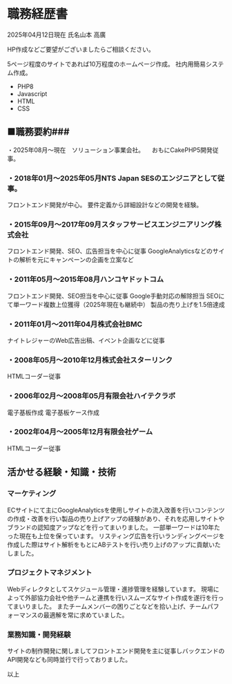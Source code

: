 # 職務経歴書

2025年04月12日現在
氏名山本 高廣

HP作成などご要望がございましたらご相談ください。

5ページ程度のサイトであれば10万程度のホームページ作成。
社内用簡易システム作成。

- PHP8
- Javascript
- HTML
- CSS


## ■職務要約###
・2025年08月～現在　ソリューション事業会社。
　おもにCakePHP5開発従事。

### ・2018年01月～2025年05月NTS Japan SESのエンジニアとして従事。
フロントエンド開発が中心。
要件定義から詳細設計などの開発を経験。
### ・2015年09月～2017年09月スタッフサービスエンジニアリング株式会社
フロントエンド開発、SEO、広告担当を中心に従事
GoogleAnalyticsなどのサイトの解析を元にキャンペーンの企画を立案など
### ・2011年05月～2015年08月ハンコヤドットコム
フロントエンド開発、SEO担当を中心に従事
Google手動対応の解除担当
SEOにて単一ワード複数上位獲得（2025年現在も継続中）
製品の売り上げを1.5倍達成
### ・2011年01月～2011年04月株式会社BMC
ナイトレジャーのWeb広告出稿、イベント企画などに従事
### ・2008年05月～2010年12月株式会社スターリンク
HTMLコーダー従事

### ・2006年02月～2008年05月有限会社ハイテクラボ
電子基板作成
電子基板ケース作成
### ・2002年04月～2005年12月有限会社ゲーム
HTMLコーダー従事


## 活かせる経験・知識・技術
### マーケティング
ECサイトにて主にGoogleAnalyticsを使用しサイトの流入改善を行いコンテンツの作成・改善を行い製品の売り上げアップの経験があり、それを応用しサイトやブランドの認知度アップなどを行ってまいりました。
一部単一ワードは10年たった現在も上位を保っています。
リスティング広告を行いランディングページを作成した際はサイト解析をもとにABテストを行い売り上げのアップに貢献いたしました。

### プロジェクトマネジメント
Webディレクタとしてスケジュール管理・進捗管理を経験しています。
現場によって外部協力会社や他チームと連携を行いスムーズなサイト作成を遂行を行ってまいりました。
またチームメンバーの困りごとなどを拾い上げ、チームパフォーマンスの最適解を常に求めていました。


### 業務知識・開発経験
サイトの制作開発に関しましてフロントエンド開発を主に従事しバックエンドのAPI開発なども同時並行で行っておりました。


以上
